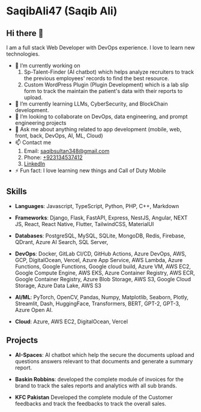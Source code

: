 # SaqibAli47 (Saqib Ali)

## Hi there 👋

I am a full stack Web Developer with DevOps experience. I love to learn new technologies.

- 🔭 I’m currently working on
    1. Sp-Talent-Finder (AI chatbot) which helps analyze recruiters to track the previous employees' records to find the best resource.
    1. Custom WordPress Plugin (Plugin Development) which is a lab slip form to track the maintain the patient's data with their reports to upload.
- 🌱 I’m currently learning LLMs, CyberSecurity, and BlockChain development.
- 👯 I’m looking to collaborate on DevOps, data engineering, and prompt engineering projects
- 💬 Ask me about anything related to app development (mobile, web, front, back, DevOps, AI, ML, Cloud)
- 📫 Contact me
    1. Email: [saqibsultan348@gmail.com](mailto:saqibsultan348@gmail.com)
    1. Phone: [+923134537412](tel:+923134537412)
    1. [LinkedIn](https://www.linkedin.com/in/saqib-ali-a856761aa/)
- ⚡ Fun fact: I love learning new things and Call of Duty Mobile

## Skills

- **Languages**: Javascript, TypeScript, Python, PHP, C++, Markdown

- **Frameworks**: Django, Flask, FastAPI, Express, NestJS, Angular, NEXT JS, React, React Native, Flutter, TailwindCSS, MaterialUI

- **Databases**: PostgreSQL, MySQL, SQLite, MongoDB, Redis, Firebase, QDrant, Azure AI Search, SQL Server,

- **DevOps**: Docker, GitLab CI/CD, GitHub Actions, Azure DevOps, AWS, GCP, DigitalOcean, Vercel, Azure App Service, AWS Lambda, Azure Functions, Google Functions, Google cloud build, Azure VM, AWS EC2, Google Compute Engine, AWS EKS, Azure Container Registry, AWS ECR, Google Container Registry, Azure Blob Storage, AWS S3, Google Cloud Storage, Azure Data Lake, AWS S3

- **AI/ML**: PyTorch, OpenCV, Pandas, Numpy, Matplotlib, Seaborn, Plotly, Streamlit, Dash, HuggingFace, Transformers, BERT, GPT-2, GPT-3, Azure Open AI.

- **Cloud**: Azure, AWS EC2, DigitalOcean, Vercel

## Projects

- **AI-Spaces**: AI chatbot which help the secure the documents upload and questions answers relevant to that documents and generate a summary report.

- **Baskin Robbins**: developed the complete module of invoices for the brand to track the sales reports and analytics with all sub brands.
- **KFC Pakistan** Developed the complete module of the Customer feedbacks and track the feedbacks to track the overall sales.
<!--
**SaqibAli47/SaqibAli47** is a ✨ _special_ ✨ repository because its `README.md` (this file) appears on your GitHub profile.

Here are some ideas to get you started:

- 🔭 I’m currently working on ...
- 🌱 I’m currently learning ...
- 👯 I’m looking to collaborate on ...
- 🤔 I’m looking for help with ...
- 💬 Ask me about ...
- 📫 How to reach me: ...
- 😄 Pronouns: ...
- ⚡ Fun fact: ...
-->
